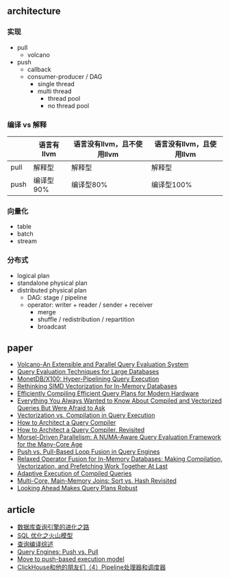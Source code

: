 ## architecture

### 实现 

- pull
  - volcano
- push
  - callback
  - consumer-producer / DAG
    - single thread
    - multi thread
      - thread pool
      - no thread pool

### 编译 vs 解释

|      | 语言有llvm | 语言没有llvm，且不使用llvm | 语言没有llvm，且使用llvm |
|------|------------|----------------------------|--------------------------|
| pull | 解释型     | 解释型                     | 解释型                   |
| push | 编译型90%  | 编译型80%                  | 编译型100%               |

### 向量化

- table
- batch
- stream

### 分布式

- logical plan
- standalone physical plan
- distributed physical plan
  - DAG: stage / pipeline
  - operator: writer + reader / sender + receiver
    - merge
    - shuffle / redistribution / repartition
    - broadcast

## paper

- [Volcano-An Extensible and Parallel Query Evaluation System](https://paperhub.s3.amazonaws.com/dace52a42c07f7f8348b08dc2b186061.pdf)
- [Query Evaluation Techniques for Large Databases](http://infolab.stanford.edu/~hyunjung/cs346/graefe.pdf)
- [MonetDB/X100: Hyper-Pipelining Query Execution](https://www.cidrdb.org/cidr2005/papers/P19.pdf)
- [Rethinking SIMD Vectorization for In-Memory Databases](http://www.cs.columbia.edu/~orestis/sigmod15.pdf)
- [Efficiently Compiling Efficient Query Plans for Modern Hardware](https://www.vldb.org/pvldb/vol4/p539-neumann.pdf)
- [Everything You Always Wanted to Know About Compiled and Vectorized Queries But Were Afraid to Ask](https://www.vldb.org/pvldb/vol11/p2209-kersten.pdf)
- [Vectorization vs. Compilation in Query Execution](https://15721.courses.cs.cmu.edu/spring2016/papers/p5-sompolski.pdf)
- [How to Architect a Query Compiler](https://15721.courses.cs.cmu.edu/spring2018/papers/03-compilation/shaikhha-sigmod2016.pdf)
- [How to Architect a Query Compiler, Revisited](https://www.cs.purdue.edu/homes/rompf/papers/tahboub-sigmod18.pdf)
- [Morsel-Driven Parallelism: A NUMA-Aware Query Evaluation Framework for the Many-Core Age](https://15721.courses.cs.cmu.edu/spring2019/papers/14-scheduling/p743-leis.pdf)
- [Push vs. Pull-Based Loop Fusion in Query Engines](https://arxiv.org/pdf/1610.09166.pdf)
- [Relaxed Operator Fusion for In-Memory Databases: Making Compilation, Vectorization, and Prefetching Work Together At Last](http://www.vldb.org/pvldb/vol11/p1-menon.pdf)
- [Adaptive Execution of Compiled Queries](https://db.in.tum.de/~leis/papers/adaptiveexecution.pdf)
- [Multi-Core, Main-Memory Joins: Sort vs. Hash Revisited](http://www.vldb.org/pvldb/vol7/p85-balkesen.pdf)
- [Looking Ahead Makes Query Plans Robust](http://www.vldb.org/pvldb/vol10/p889-zhu.pdf)

## article

- [数据库查询引擎的进化之路](https://zhuanlan.zhihu.com/p/41562506)
- [SQL 优化之火山模型](https://zhuanlan.zhihu.com/p/219516250)
- [查询编译综述](https://zhuanlan.zhihu.com/p/60965109)
- [Query Engines: Push vs. Pull](https://justinjaffray.com/query-engines-push-vs.-pull/)
- [Move to push-based execution model](https://github.com/duckdb/duckdb/issues/1583)
- [ClickHouse和他的朋友们（4）Pipeline处理器和调度器](https://bohutang.me/2020/06/11/clickhouse-and-friends-processor/)
